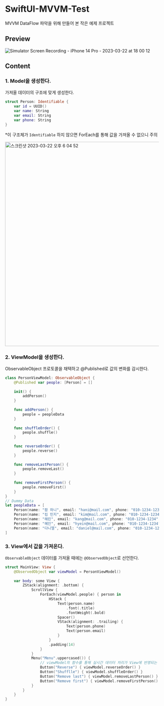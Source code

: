 # SwiftUI-MVVM-Test
MVVM DataFlow 파악을 위해 만들어 본 작은 예제 프로젝트

## Preview
![Simulator Screen Recording - iPhone 14 Pro - 2023-03-22 at 18 00 12](https://user-images.githubusercontent.com/108422901/226852305-2dde1f3c-eb58-4373-802d-398a9f864161.gif)

## Content
### 1. Model을 생성한다.
가져올 데이터의 구조에 맞게 생성한다.

```swift
struct Person: Identifiable {
    var id = UUID()
    var name: String
    var email: String
    var phone: String
}
```
*이 구조체가 `Identifiable` 하지 않으면 ForEach를 통해 값을 가져올 수 없으니 주의

<img width="667" alt="스크린샷 2023-03-22 오후 6 04 52" src="https://user-images.githubusercontent.com/108422901/226853313-5f7cd5c9-4234-4a18-9603-32bb97b160b9.png">


### 2. ViewModel을 생성한다.
ObservableObject 프로토콜을 채택하고 @Published로 값의 변화를 감시한다.

```swift
class PersonViewModel: ObservableObject {
    @Published var people: [Person] = []
    
    init() {
        addPerson()
    }
    
    func addPerson() {
        people = peopleData
    }
    
    func shuffleOrder() {
        people.shuffle()
    }
    
    func reverseOrder() {
        people.reverse()
    }
    
    func removeLastPerson() {
        people.removeLast()
    }
    
    func removeFirstPerson() {
        people.removeFirst()
    }
}
// Dummy Data
let peopleData = [
    Person(name: "팜 하니", email: "hani@mail.com", phone: "010-1234-1234"),
    Person(name: "킴 민지", email: "kim@mail.com", phone: "010-1234-1234"),
    Person(name: "해린", email: "kang@mail.com", phone: "010-1234-1234"),
    Person(name: "혜인", email: "hyein@mail.com", phone: "010-1234-1234"),
    Person(name: "다니엘", email: "daniel@mail.com", phone: "010-1234-1234")
]
```

### 3. View에서 값을 가져온다.
`ObservableObject` 데이터를 가져올 때에는 `@ObservedObject`로 선언한다.

```swift
struct MainView: View {
    @ObservedObject var viewModel = PersonViewModel()
    
    var body: some View {
        ZStack(alignment: .bottom) {
            ScrollView {
                ForEach(viewModel.people) { person in
                    HStack {
                        Text(person.name)
                            .font(.title)
                            .fontWeight(.bold)
                        Spacer()
                        VStack(alignment: .trailing) {
                            Text(person.phone)
                            Text(person.email)
                        }
                    }
                    .padding(14)
                }
            }
            Menu("Menu".uppercased()) {
                // viewModel의 함수를 통해 실시간 데이터 처리가 View에 반영되는 것을 볼 수 있다.
                Button("Reverse") { viewModel.reverseOrder() }
                Button("Shufflle") { viewModel.shuffleOrder() }
                Button("Remove last") { viewModel.removeLastPerson() }
                Button("Remove first") { viewModel.removeFirstPerson() }
            }
        }
    }
}
```
